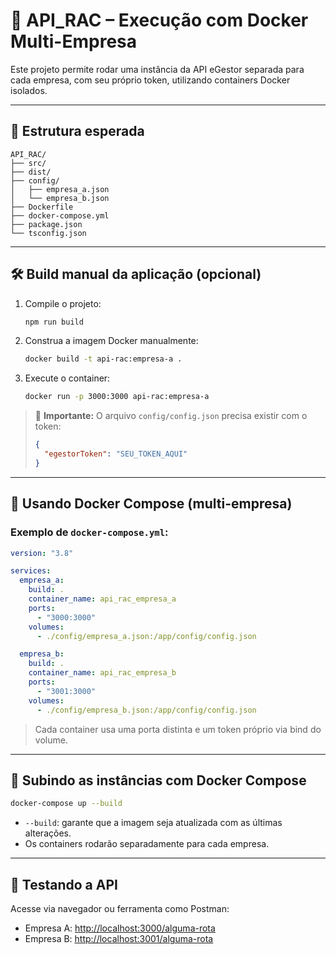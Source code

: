 # 🧾 API_RAC – Execução com Docker Multi-Empresa

Este projeto permite rodar uma instância da API eGestor separada para cada empresa, com seu próprio token, utilizando containers Docker isolados.

---

## 📁 Estrutura esperada

```
API_RAC/
├── src/
├── dist/
├── config/
│   ├── empresa_a.json
│   └── empresa_b.json
├── Dockerfile
├── docker-compose.yml
├── package.json
└── tsconfig.json
```

---

## 🛠️ Build manual da aplicação (opcional)

1. Compile o projeto:
   ```bash
   npm run build
   ```

2. Construa a imagem Docker manualmente:
   ```bash
   docker build -t api-rac:empresa-a .
   ```

3. Execute o container:
   ```bash
   docker run -p 3000:3000 api-rac:empresa-a
   ```

> 🔐 **Importante:** O arquivo `config/config.json` precisa existir com o token:
> ```json
> {
>   "egestorToken": "SEU_TOKEN_AQUI"
> }
> ```

---

## 🧩 Usando Docker Compose (multi-empresa)

### Exemplo de `docker-compose.yml`:

```yaml
version: "3.8"

services:
  empresa_a:
    build: .
    container_name: api_rac_empresa_a
    ports:
      - "3000:3000"
    volumes:
      - ./config/empresa_a.json:/app/config/config.json

  empresa_b:
    build: .
    container_name: api_rac_empresa_b
    ports:
      - "3001:3000"
    volumes:
      - ./config/empresa_b.json:/app/config/config.json
```

> Cada container usa uma porta distinta e um token próprio via bind do volume.

---

## 🚀 Subindo as instâncias com Docker Compose

```bash
docker-compose up --build
```

- `--build`: garante que a imagem seja atualizada com as últimas alterações.
- Os containers rodarão separadamente para cada empresa.

---

## 📡 Testando a API

Acesse via navegador ou ferramenta como Postman:

- Empresa A: [http://localhost:3000/alguma-rota](http://localhost:3000/alguma-rota)
- Empresa B: [http://localhost:3001/alguma-rota](http://localhost:3001/alguma-rota)